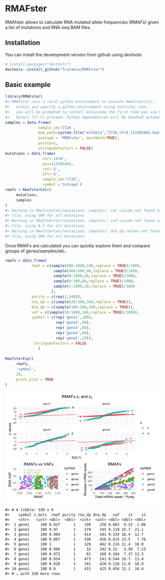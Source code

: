 RMAFster
================

<!-- README.md is generated from README.Rmd. Please edit that file -->

RMAfster allows to calculate RNA mutated allele frequencies (RMAFs)
given a list of mutations and RNA-seq BAM files.

## Installation

You can install the development version from github using devtools:

``` r
# install.packages("devtools")
devtools::install_github("fcaramia/RMAFster")
```

## Basic example

``` r
library(RMAFster)
#> RMAFster uses a local python environment to execute RmafsterCalc,
#>   unless you specify a python environment using reticule::use_...
#>   you will be prompted to install miniconda the first time you use RmasterCalc.
#>   Select (Y) to proceed. Python dependencies will be handled automatically
samples = data.frame(
               sample_id='CT26',
               bam_path=system.file("extdata","CT26_chr8_115305465.bam",
               package = 'RMAFster', mustWork=TRUE),
               purity=1,
               stringsAsFactors = FALSE)
mutations = data.frame(
                 chr='chr8',
                 pos=115305465,
                 ref='G',
                 alt='A',
                 sample_id='CT26',
                 symbol ='Cntnap4')
rmafs = RmafsterCalc(
     mutations,
     samples
)
#> Warning in RmafsterCalc(mutations, samples): var column not found in mutation
#> file, using SNP for all mutations
#> Warning in RmafsterCalc(mutations, samples): vaf column not found in mutation
#> file, using 0.5 for all mutations
#> Warning in RmafsterCalc(mutations, samples): dna_dp column not found in mutation
#> file, using 200 for all mutations
```

Once RMAFs are calculated you can quickly explore them and compare
groups of genes/samples/etc..

``` r
rmafs = data.frame(
            rmaf = c(sample(800:1000,100,replace = TRUE)/1000,
                      sample(400:600,90,replace = TRUE)/1000,
                      sample(0:1000,80,replace = TRUE)/1000,
                      sample(0:300,60,replace = TRUE)/1000,
                      sample(1:1000,10,replace = TRUE)/1000
                     ),
            purity = c(rep(1,340)),
            rna_dp = c(sample(20:500,340,replace = TRUE)),
            dna_dp = c(sample(100:500,340,replace = TRUE)),
            vaf = c(sample(50:1000,340,replace = TRUE)/1000),
            symbol = c(rep('gene1',100),
                       rep('gene2',90),
                       rep('gene3',80),
                       rep('gene4',60),
                       rep('gene5',10)),
             stringsAsFactors = FALSE
               )

RmafsterExpl(
     rmafs,
     'symbol',
     20,
     print_plot = TRUE
)
```

![](man/figures/README-plot-1.png)<!-- -->

    #> # A tibble: 330 x 9
    #>    symbol n_muts  rmaf purity rna_dp dna_dp   vaf    z1    z2
    #>    <chr>   <int> <dbl>  <dbl>  <int>  <int> <dbl> <dbl> <dbl>
    #>  1 gene1     100 0.827      1    199    258 0.863  9.23 -1.06
    #>  2 gene1     100 0.97       1    279    345 0.119 15.7  21.1 
    #>  3 gene1     100 0.904      1    414    101 0.334 16.4  12.7 
    #>  4 gene1     100 0.867      1    338    426 0.615 13.5   7.76
    #>  5 gene1     100 1          1    129    462 0.224 11.4  16.0 
    #>  6 gene1     100 0.986      1     32    242 0.32   5.50  7.23
    #>  7 gene1     100 0.972      1     61    266 0.164  7.37 12.3 
    #>  8 gene1     100 0.954      1    473    241 0.544 19.7  13.4 
    #>  9 gene1     100 0.926      1    191    420 0.126 11.8  18.9 
    #> 10 gene1     100 0.8        1    415    425 0.454 12.2  10.4 
    #> # … with 320 more rows
